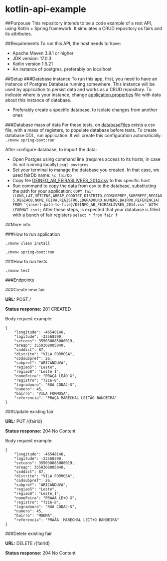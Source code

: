 # kotlin-api-example

##Purpouse
This repository intends to be a code example of a rest API, using Kotlin + Spring framework.
It simulates a CRUD repository os fairs and its attributes.

##Requirements
To run this API, the host needs to have:
* Apache Maven 3.8.1 or higher
* JDK version: 17.0.3
* Kotlin version 1.5.21
* An instance of postgres, preferably on localhost

##Setup
###Database instance
To run this app, first, you need to have an instance of Postgres Database running somewhere. This instance will be used by application to persist data and works as a CRUD repository.
To indicate where is your instance, change [application.properties](src/main/resources/application.properties) file with data about this instance of database.
* Preferably create a specific database, to isolate changes from another ones

###Database mass of data
For these tests, on [databaseFiles](src/main/resources/databaseFiles) exists a csv file, with a mass of registers, to populate database before tests.
To create database DDL, run application. It will create this configuration automatically:
`./mvnw spring-boot:run`

After configure database, to import the data:
* Open Postges using command line (requires access to its hosts, in case its not running locally)
`psql postgres`
* Set your terminal to manage the database you created. In that case, we used fairDb name:
`\c fairDb`
* Copy file  [DEINFO_AB_FEIRASLIVRES_2014.csv](src/main/resources/databaseFiles/DEINFO_AB_FEIRASLIVRES_2014.csv) to this specific host
* Run command to copy the data from csv to the database, substituting the path for your application: 
`COPY fair (LONG,LAT,SETCENS,AREAP,CODDIST,DISTRITO,CODSUBPREF,SUBPREFE,REGIAO5,REGIAO8,NOME_FEIRA,REGISTRO,LOGRADOURO,NUMERO,BAIRRO,REFERENCIA) FROM '{insert-path-to-file}/DEINFO_AB_FEIRASLIVRES_2014.csv' WITH (FORMAT csv);` 
After these steps, is expected that your database is filled with a bunch of fair registers
`select * from fair f`

##More info


###How to run application

`./mvnw clean install`

`./mvnw spring-boot:run`


###How to run tests

`./mvnw test`


###Endpoints

###Create new fair

**URL:** POST /

**Status response:** 201 CREATED

Body request example:
```
{
    "longitude": -46548146,
    "lagitude": -23568390,
    "setcens": 355030885000019,
    "areap": 3550308005040,
    "coddist": 87,
    "distrito": "VILA FORMOSA",
    "codsubpref": 26,
    "subpref": "ARICANDUVA",
    "regiao5": "Leste",
    "regiao8": "Leste 1",
    "nomeFeira": "PRAÇA LEÃO X",
    "registro": "7216-8",
    "logradouro": "RUA CODAJ-S",
    "numero": 45,
    "bairro": "VILA FORMOSA",
    "referencia": "PRAÇA MARECHAL LEITÃO BANDEIRA"
}
```

###Update existing fair

**URL:** PUT /{fairId}

**Status response:** 204 No Content

Body request example:
```
{
    "longitude": -46548146,
    "lagitude": -23568390,
    "setcens": 355030885000019,
    "areap": 3550308005040,
    "coddist": 87,
    "distrito": "VILA FORMOSA",
    "codsubpref": 26,
    "subpref": "ARICANDUVA",
    "regiao5": "Leste",
    "regiao8": "Leste 1",
    "nomeFeira": "PRAÃA LE+O X",
    "registro": "7216-8",
    "logradouro": "RUA CODAJ-S",
    "numero": 45,
    "bairro": "MOEMA",
    "referencia": "PRAÃA  MARECHAL LEIT+O BANDEIRA"
}
```

###Delete existing fair

**URL:** DELETE /{fairId}

**Status response:** 204 No Content